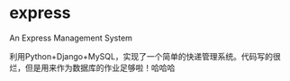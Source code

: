 # express
An Express Management System    

利用Python+Django+MySQL，实现了一个简单的快递管理系统。代码写的很烂，但是用来作为数据库的作业足够啦！哈哈哈
